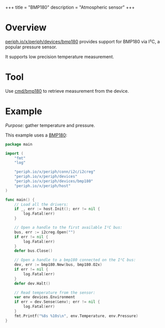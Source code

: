 +++
title = "BMP180"
description = "Atmospheric sensor"
+++

# Overview

[periph.io/x/periph/devices/bmp180](https://periph.io/x/periph/devices/bmp180)
provides support for BMP180 via I²C, a popular pressure sensor.

It supports low precision temperature measurement.


# Tool

Use
[cmd/bmp180](https://github.com/google/periph/blob/master/cmd/bmp180/main.go) to
retrieve measurement from the device.


# Example

_Purpose:_ gather temperature and pressure.

This example uses a [BMP180](https://periph.io/x/periph/devices/bmp180):


~~~go
package main

import (
    "fmt"
    "log"

    "periph.io/x/periph/conn/i2c/i2creg"
    "periph.io/x/periph/devices"
    "periph.io/x/periph/devices/bmp180"
    "periph.io/x/periph/host"
)

func main() {
    // Load all the drivers:
    if _, err := host.Init(); err != nil {
        log.Fatal(err)
    }

    // Open a handle to the first available I²C bus:
    bus, err := i2creg.Open("")
    if err != nil {
        log.Fatal(err)
    }
    defer bus.Close()

    // Open a handle to a bmp180 connected on the I²C bus:
    dev, err := bmp180.New(bus, bmp180.O2x)
    if err != nil {
        log.Fatal(err)
    }
    defer dev.Halt()

    // Read temperature from the sensor:
    var env devices.Environment
    if err = dev.Sense(&env); err != nil {
        log.Fatal(err)
    }
    fmt.Printf("%8s %10s\n", env.Temperature, env.Pressure)
}
~~~
